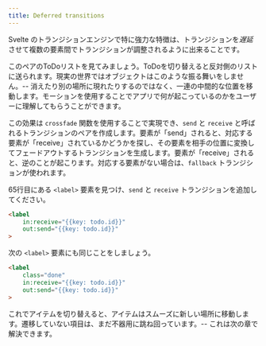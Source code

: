 ```yaml
---
title: Deferred transitions
---
```


Svelte のトランジションエンジンで特に強力な特徴は、トランジションを*遅延*させて複数の要素間でトランジションが調整されるように出来ることです。

このペアのToDoリストを見てみましょう。ToDoを切り替えると反対側のリストに送られます。現実の世界ではオブジェクトはこのような振る舞いをしません。-- 消えたり別の場所に現れたりするのではなく、一連の中間的な位置を移動します。モーションを使用することでアプリで何が起こっているのかをユーザーに理解してもらうことができます。

この効果は `crossfade` 関数を使用することで実現でき、`send` と `receive` と呼ばれるトランジションのペアを作成します。要素が「send」されると、対応する要素が「receive」されているかどうかを探し、その要素を相手の位置に変換してフェードアウトするトランジションを生成します。要素が「receive」されると、逆のことが起こります。対応する要素がない場合は、`fallback` トランジションが使われます。

65行目にある `<label>` 要素を見つけ、`send` と `receive` トランジションを追加してください。

```html
<label
	in:receive="{{key: todo.id}}"
	out:send="{{key: todo.id}}"
>
```

次の `<label>` 要素にも同じことをしましょう。

```html
<label
	class="done"
	in:receive="{{key: todo.id}}"
	out:send="{{key: todo.id}}"
>
```

これでアイテムを切り替えると、アイテムはスムーズに新しい場所に移動します。遷移していない項目は、まだ不器用に跳ね回っています。-- これは次の章で解決できます。